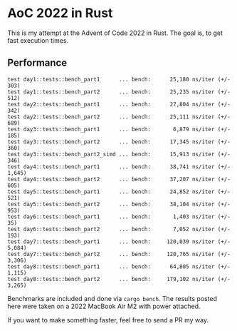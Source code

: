 # AoC 2022 in Rust

This is my attempt at the Advent of Code 2022 in Rust.
The goal is, to get fast execution times.

## Performance
```plain
test day1::tests::bench_part1      ... bench:      25,180 ns/iter (+/- 303)
test day1::tests::bench_part2      ... bench:      25,235 ns/iter (+/- 512)
test day2::tests::bench_part1      ... bench:      27,804 ns/iter (+/- 342)
test day2::tests::bench_part2      ... bench:      25,111 ns/iter (+/- 689)
test day3::tests::bench_part1      ... bench:       6,879 ns/iter (+/- 185)
test day3::tests::bench_part2      ... bench:      17,345 ns/iter (+/- 360)
test day3::tests::bench_part2_simd ... bench:      15,913 ns/iter (+/- 346)
test day4::tests::bench_part1      ... bench:      38,741 ns/iter (+/- 1,645)
test day4::tests::bench_part2      ... bench:      37,207 ns/iter (+/- 605)
test day5::tests::bench_part1      ... bench:      24,852 ns/iter (+/- 521)
test day5::tests::bench_part2      ... bench:      38,104 ns/iter (+/- 953)
test day6::tests::bench_part1      ... bench:       1,403 ns/iter (+/- 35)
test day6::tests::bench_part2      ... bench:       7,052 ns/iter (+/- 193)
test day7::tests::bench_part1      ... bench:     120,039 ns/iter (+/- 5,084)
test day7::tests::bench_part2      ... bench:     120,765 ns/iter (+/- 3,306)
test day8::tests::bench_part1      ... bench:      64,805 ns/iter (+/- 1,115)
test day8::tests::bench_part2      ... bench:     179,102 ns/iter (+/- 3,265)
```

Benchmarks are included and done via `cargo bench`.
The results posted here were taken on a 2022 MacBook Air M2 with power attached.

If you want to make something faster, feel free to send a PR my way.